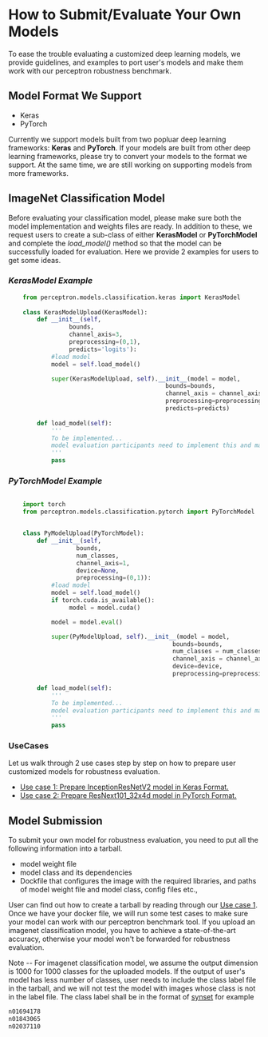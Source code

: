 # How to Submit/Evaluate Your Own Models
To ease the trouble evaluating a customized deep learning models, we provide guidelines, and examples to port user's models and make them work with our perceptron robustness benchmark.

## Model Format We Support

 - Keras
 - PyTorch
 
Currently we support models built from two popluar deep learning frameworks: **Keras** and **PyTorch**.  If your models are built from other deep learning frameworks, please try to convert your models to the format we support. At the same time, we are still working on supporting models from more frameworks. 


## ImageNet Classification Model
Before evaluating your classification model, please make sure both the model implementation and weights files are ready.  In addition to these, we request users to create a sub-class of either **KerasModel** or **PyTorchModel** and complete the *load_model()* method so that the model can be successfully loaded for evaluation.  Here we provide 2 examples for users to get some ideas.

### ***KerasModel Example***
```python
    from perceptron.models.classification.keras import KerasModel
    
    class KerasModelUpload(KerasModel):
        def __init__(self,
                 bounds,
                 channel_axis=3,
                 preprocessing=(0,1),
                 predicts='logits'):
            #load model
            model = self.load_model()

            super(KerasModelUpload, self).__init__(model = model,
                                            bounds=bounds,
                                            channel_axis = channel_axis,
                                            preprocessing=preprocessing,
                                            predicts=predicts) 
                                           
        def load_model(self):
            '''
            To be implemented...
            model evaluation participants need to implement this and make sure a keras model can be loaded and fully-functional
            '''
            pass
```

### ***PyTorchModel Example***

```python 

    import torch
    from perceptron.models.classification.pytorch import PyTorchModel


    class PyModelUpload(PyTorchModel):
        def __init__(self,
                   bounds,
                   num_classes,
                   channel_axis=1,
                   device=None,
                   preprocessing=(0,1)):
            #load model
            model = self.load_model()
            if torch.cuda.is_available():
                 model = model.cuda()

            model = model.eval()

            super(PyModelUpload, self).__init__(model = model,
                                              bounds=bounds,
                                              num_classes = num_classes,
                                              channel_axis = channel_axis,
                                              device=device,
                                              preprocessing=preprocessing)

        def load_model(self):
            '''
            To be implemented...
            model evaluation participants need to implement this and make sure a pytorch model can be loaded and fully-functional
            '''
            pass
```

### UseCases

Let us walk through 2 use cases step by step on how to prepare user customized models for robustness evaluation.



- [Use case 1:  Prepare InceptionResNetV2 model in Keras Format. ](usecase_kerasmodel.md)
- [Use case 2: Prepare ResNext101_32x4d model in PyTorch Format.](usecase_pytorchmodel.md)



## Model Submission
To submit your own model for robustness evaluation, you need to put all the following information into a tarball.

- model weight file
- model class and its dependencies
- Dockfile that configures the image with the required libraries, and paths of model weight file and model class, config files etc.,

User can find out how to create a tarball by reading through our [Use case 1](usecase_kerasmodel.md). Once we have your docker file, we will run some test cases to make sure your model can work with our perceptron benchmark tool. If you upload an imagenet classification model, you have to achieve a state-of-the-art accuracy, otherwise your model won't be forwarded for robustness evaluation.


Note -- For imagenet classification model, we assume the output dimension is 1000 for 1000 classes for the uploaded models. If the output of user's model has less number of classes, user needs to include the class label file in the tarball, and we will not test the model with images whose class is not in the label file. The class label shall be in the format of [synset](https://github.com/tensorflow/models/blob/master/research/slim/datasets/imagenet_lsvrc_2015_synsets.tx) for example 
```bash
n01694178
n01843065
n02037110 
```
